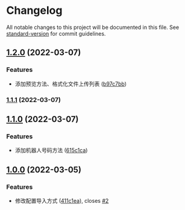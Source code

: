 # Changelog

All notable changes to this project will be documented in this file. See [standard-version](https://github.com/conventional-changelog/standard-version) for commit guidelines.

## [1.2.0](https://github.com/Mario34/mp-ci/compare/v1.1.1...v1.2.0) (2022-03-07)


### Features

* 添加预览方法、格式化文件上传列表 ([b97c7bb](https://github.com/Mario34/mp-ci/commit/b97c7bb95f011f2b31c3bb5736d933f93e2f3275))

### [1.1.1](https://github.com/Mario34/mp-ci/compare/v1.1.0...v1.1.1) (2022-03-07)

## [1.1.0](https://github.com/Mario34/mp-ci/compare/v1.0.0...v1.1.0) (2022-03-07)


### Features

* 添加机器人号码方法 ([615c1ca](https://github.com/Mario34/mp-ci/commit/615c1ca659212f36f5bbf05d5882c038b3c835bb))

## [1.0.0](https://github.com/Mario34/mp-ci/compare/v0.0.5...v1.0.0) (2022-03-05)


### Features

* 修改配置导入方式 ([411c1ea](https://github.com/Mario34/mp-ci/commit/411c1eadd20c5555a57ed581835d664f4123e795)), closes [#2](https://github.com/Mario34/mp-ci/issues/2)
